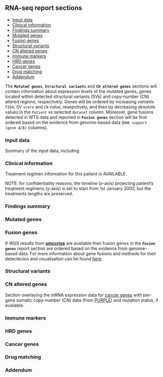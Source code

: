 ## RNA-seq report sections

<!-- vim-markdown-toc GFM -->
* [Input data](#input-data)
* [Clinical information](#clinical-information)
* [Findings summary](#findings-summary)
* [Mutated genes](#mutated-genes)
* [Fusion genes](#fusion-genes)
* [Structural variants](#structural-variants)
* [CN altered genes](#cn-altered-genes)
* [Immune markers](#immune-markers)
* [HRD genes](#hrd-genes)
* [Cancer genes](#cancer-genes)
* [Drug matching](#drug-matching)
* [Addendum](#addendum)

<!-- vim-markdown-toc -->



The **`Mutated genes`**, **`Structural variants`** and **`CN altered genes`** sections will contain information about expression levels of the mutated genes, genes located within detected structural variants (SVs) and copy-number (CN) altered regions, respectively. Genes will be ordered by increasing *variants* `TIER`, *SV* `score` and `CN` *value*, resepctively, and then by decreasing absolute values in the `Patient` vs selected `dataset` column. Moreover, gene fusions detected in WTS data and reported in **`Fusion genes`** section will be first ordered based on the evidence from genome-based data (`DNA support (gene A/B)` columns).

### Input data

Summary of the input data, including 

### Clinical information

Treatment regimen information for this patient is AVAILABLE.

NOTE: for confidentiality reasons, the timeline (x-axis) projecting patient’s treatment regimens (y-axis) is set to start from 1st January 2000, but the treatments lengths are preserved.

### Findings summary

### Mutated genes

### Fusion genes

If WGS results from **[umccrise](https://github.com/umccr/umccrise)** are available then fusion genes in the **`Fusion genes`** report section are ordered based on the evidence from genome-based data. For more information about gene fusions and methods for their detectecion and visualisation can be found [here](./fusions/README.md).


### Structural variants

### CN altered genes

Section overlaying the mRNA expression data for [cancer genes](#cancer-genes) with per-gene somatic copy-number (CN) data (from [PURPLE](https://anaconda.org/bioconda/hmftools-purple)) and mutation status, if available.

### Immune markers

### HRD genes

### Cancer genes

### Drug matching

### Addendum


